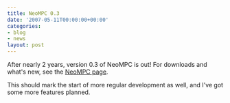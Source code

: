 ```yaml
---
title: NeoMPC 0.3
date: '2007-05-11T00:00:00+00:00'
categories:
- blog
- news
layout: post
---
```


After nearly 2 years, version 0.3 of NeoMPC is out!  For downloads and what's new, see the <a title="NeoMPC" href="/neompc/">NeoMPC page</a>.

This should mark the start of more regular development as well, and I've got some more features planned.




